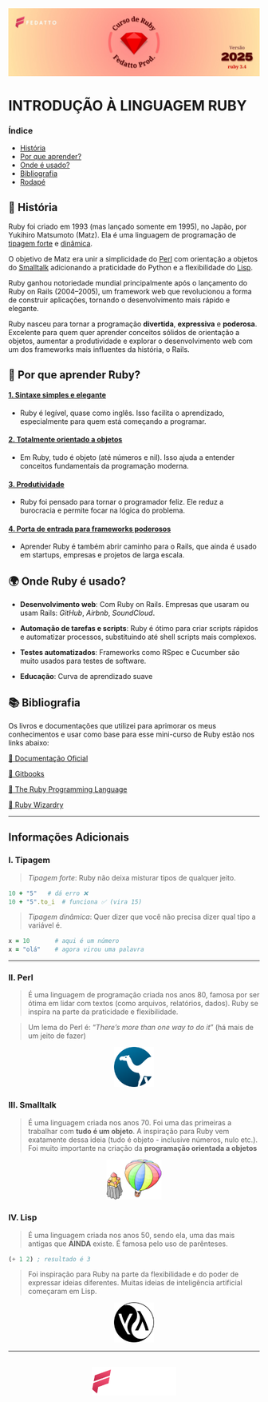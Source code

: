 <img src="assets/banner/introducao.jpg" />

# INTRODUÇÃO À LINGUAGEM RUBY

### Índice
- [História](#-história)
- [Por que aprender?](#-por-que-aprender-ruby?)
- [Onde é usado?](#-onde-ruby-é-usado?)
- [Bibliografia](#-bibliografia)
- [Rodapé](#rodapé)

## 📜 História
Ruby foi criado em 1993 (mas lançado somente em 1995), no Japão, por Yukihiro Matsumoto (Matz). Ela é uma linguagem de programação de [tipagem forte](#i-tipagem) e [dinâmica](#i-tipagem).

O objetivo de Matz era unir a simplicidade do [Perl](#ii-perl) com orientação a objetos do [Smalltalk](#iii-smalltalk) adicionando a praticidade do Python e a flexibilidade do [Lisp](#iv-lisp).

Ruby ganhou notoriedade mundial principalmente após o lançamento do Ruby on Rails (2004–2005), um framework web que revolucionou a forma de construir aplicações, tornando o desenvolvimento mais rápido e elegante.

Ruby nasceu para tornar a programação **divertida**, **expressiva** e **poderosa**. Excelente para quem quer aprender conceitos sólidos de orientação a objetos, aumentar a produtividade e explorar o desenvolvimento web com um dos frameworks mais influentes da história, o Rails.

## 🎯 Por que aprender Ruby?

#### <u>1. Sintaxe simples e elegante</u>
- Ruby é legível, quase como inglês. Isso facilita o aprendizado, especialmente para quem está começando a programar.

#### <u>2. Totalmente orientado a objetos</u>
- Em Ruby, tudo é objeto (até números e nil). Isso ajuda a entender conceitos fundamentais da programação moderna.

#### <u>3. Produtividade</u>
- Ruby foi pensado para tornar o programador feliz. Ele reduz a burocracia e permite focar na lógica do problema.

#### <u>4. Porta de entrada para frameworks poderosos</u>
- Aprender Ruby é também abrir caminho para o Rails, que ainda é usado em startups, empresas e projetos de larga escala.


## 🌍 Onde Ruby é usado?

- **Desenvolvimento web**: Com Ruby on Rails. Empresas que usaram ou usam Rails: _GitHub_, _Airbnb_, _SoundCloud_.

- **Automação de tarefas e scripts**: Ruby é ótimo para criar scripts rápidos e automatizar processos, substituindo até shell scripts mais complexos.

- **Testes automatizados**: Frameworks como RSpec e Cucumber são muito usados para testes de software.

- **Educação**: Curva de aprendizado suave


## 📚 Bibliografia

Os livros e documentações que utilizei para aprimorar os meus conhecimentos e usar como base para esse mini-curso de Ruby estão nos links abaixo:

[📃 Documentação Oficial](https://www.ruby-lang.org/pt/documentation/)

[📃 Gitbooks](https://unbcjr.gitbooks.io/learning-ruby/content/index.html)

[📕 The Ruby Programming Language](https://github.com/maniramakumar/the-best-ruby-books/blob/master/books/The%20Ruby%20Programming%20Language.pdf)

[📕 Ruby Wizardry](https://github.com/maniramakumar/the-best-ruby-books/blob/master/books/Ruby%20Wizardry%20-%20An%20Introduction%20to%20Programming%20for%20Kids.pdf)

---

## Informações Adicionais

### I. Tipagem

> _Tipagem forte_: Ruby não deixa misturar tipos de qualquer jeito.

```ruby
10 + "5"   # dá erro ❌
10 + "5".to_i  # funciona ✅ (vira 15)
```
> _Tipagem dinâmica_: Quer dizer que você não precisa dizer qual tipo a variável é.

```ruby
x = 10       # aqui é um número
x = "olá"    # agora virou uma palavra
```

---

### II. Perl 

> É uma linguagem de programação criada nos anos 80, famosa por ser ótima em lidar com textos (como arquivos, relatórios, dados). Ruby se inspira na parte da praticidade e flexibilidade.

> Um lema do Perl é: “_There’s more than one way to do it_” (há mais de um jeito de fazer)

<div align="center">
    <img src="assets/icons/perl-icon.svg" width="80px">
</div>


### III. Smalltalk

> É uma linguagem criada nos anos 70. Foi uma das primeiras a trabalhar com **tudo é um objeto**. A inspiração para Ruby vem exatamente dessa ideia (tudo é objeto - inclusive números, nulo etc.). Foi muito importante na criação da **programação orientada a objetos**

<div align="center">
    <img src="assets/icons/smalltalk-icon.svg" width="110px">
</div>


### IV. Lisp

> É uma linguagem criada nos anos 50, sendo ela, uma das mais antigas que **AINDA** existe. É famosa pelo uso de parênteses.

```lisp
(+ 1 2) ; resultado é 3
```

> Foi inspiração para Ruby na parte da flexibilidade e do poder de expressar ideias diferentes. Muitas ideias de inteligência artificial começaram em Lisp.

<div align="center">
    <img src="assets/icons/lisp-icon.svg" width="80px">
</div>

---
<br>
<div align="center">
    <img src="assets/logo/logo-fedatto.png" width="170px">
</div>